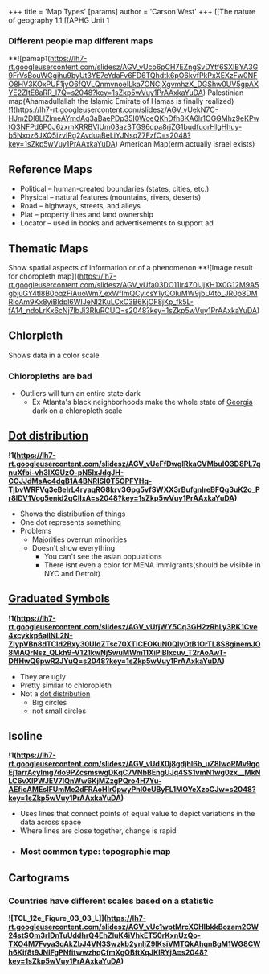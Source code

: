 +++
 title = 'Map Types'
[params]
	author = 'Carson West'
+++
 [[The nature of geography 1.1
 [[APHG Unit 1

### Different people map different maps
**![pamap1(https://lh7-rt.googleusercontent.com/slidesz/AGV_vUco6pCH7EZngSvDYtf6SXlBYA3G9FrVsBouWGgihu9byUt3YE7eYdaFv6FD6TQhdtk6pO6kvfPkPxXEXzFw0NFO8HV3KOxPUF1jyO6fQVLQnmvnoeILka7ONCjXgvmhzX_DGShw0UV5gpAXYE2ZItE8aRR_l7Q=s2048?key=1sZkp5wVuy1PrAAxkaYuDA)
Palestinian map(Ahamadullallah the Islamic Emirate of Hamas is finally realized)
!1(https://lh7-rt.googleusercontent.com/slidesz/AGV_vUekN7C-HJm2Dl8LlZlmeAYmdAq3aBaePDp35I0WoeQKhDfh8KA6lr1OGGMhz9eKPwtQ3NFPd6P0J6zxmXRRBVlUm03az3TG96qpa8rjZG1budfuorHIgHhuy-b5Nxoz6JXQ5izvlRg2AvduaBeLiYJNsqZ7FzfC=s2048?key=1sZkp5wVuy1PrAAxkaYuDA)
American Map(erm actually israel exists)
## Reference Maps
- Political – human-created boundaries (states, cities, etc.)
- Physical – natural features (mountains, rivers, deserts)
- Road – highways, streets, and alleys
- Plat – property lines and land ownership
- Locator – used in books and advertisements to support ad

## Thematic Maps
Show spatial aspects of information or of a phenomenon
**![Image result for choropleth map]](https://lh7-rt.googleusercontent.com/slidesz/AGV_vUfa03DO11lr4Z0IJjXH1X0G12M9A5gbjuGY4tl8B0pqzFlAuoWm7_exWfImQCyicsY1yQOIuMW9jbU4to_JR0p8DMRIoAm9Kx8yiBldpl6WIJeNI2KuLCxC3B6KjOF8jKp_fk5L-fA14_ndoLrKx6cNj7lbJi3RIuRCUQ=s2048?key=1sZkp5wVuy1PrAAxkaYuDA)
## Chlorpleth
Shows data in a color scale
### Chloropleths are bad
- Outliers will turn an entire state dark
	- Ex Atlanta's black neighborhoods make the whole state of [Georgia](./../georgia/) dark on a chloropleth scale
## [Dot distribution](./../dot-distribution/)
**!1(https://lh7-rt.googleusercontent.com/slidesz/AGV_vUeFfDwgIRkaCVMbulO3D8PL7qnuXfbi-vh3lXGUzO-pN5IxJdgJH-COJJdMsAc4dqB1A4BNRISl0T5OPFYHq-TjbvWRFVq3eBeIrL4ryaqRG8krv3Gpg5vfSWXX3rBufgnlreBFQg3uK2o_Pr8IDV1Vog5enid2qClIxA=s2048?key=1sZkp5wVuy1PrAAxkaYuDA)**
- Shows the distribution of things
- One dot represents something
- Problems
	- Majorities overrun minorities
	- Doesn't show everything
		- You can't see the asian populations
		- There isnt even a color for MENA immigrants(should be visibile in NYC and Detroit)
## [Graduated Symbols](./../graduated-symbols/)
**!1(https://lh7-rt.googleusercontent.com/slidesz/AGV_vUfjWY5Cq3GH2zRhLy3RK1Cve4xcykkp6ajlNL2N-ZlypVBn8dTCId2Bxy30UIdZTsc70XTICEOKuN0QIyOtB1OrTL8S8ginemJO8MAQrNsz_QLkh9-V121kwNjSwuMWm11XiPiBlxcuv_T2rAoAwT-DffHwQ6pwR2JYuQ=s2048?key=1sZkp5wVuy1PrAAxkaYuDA)**
- They are ugly
- Pretty similar to chloropleth
- Not a [dot distribution](./../dot-distribution/)
	- Big circles
	- not small circles
## Isoline
**!1(https://lh7-rt.googleusercontent.com/slidesz/AGV_vUdX0j8gdjhl6b_uZ8IwoRMv9goEj1arrAcyImg7do9PZcsmswgDKqC7VNbBEngUJq4SS1vmN1wg0zx__MkNLC6vXlPWJEV7IQnWw6KjMZzgPQro4H7Yu-AEfioAMEslFUmMe2dFRAoHlr0pwyPhl0eUByFL1MOYeXzoCJw=s2048?key=1sZkp5wVuy1PrAAxkaYuDA)**
- Uses lines that connect points of equal value to depict variations in the data across space
- Where lines are close together, change is rapid
- ### Most common type: topographic map
## Cartograms
### Countries have different scales based on a statistic
**![TCL_12e_Figure_03_03_L]](https://lh7-rt.googleusercontent.com/slidesz/AGV_vUc1wptMrcXGHlbkkBozam2GW24stSOm3rIDnTuUddhrQ4EhZluK4iVhkET50rKxnUzQo-TXO4M7Fvya3oAkZbJ4VN3Swzkb2ynljZ9lKsiVMTQkAhqnBgM1WG8CWh6Kif8t9JNIFgPNfitwwzhqCfmXgOBftXqJKlRYjA=s2048?key=1sZkp5wVuy1PrAAxkaYuDA)**

